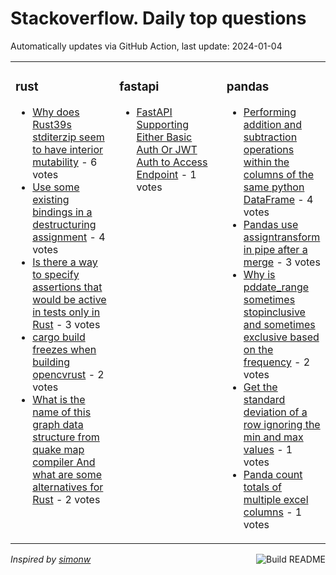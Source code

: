 # Stackoverflow. Daily top questions 

Automatically updates via GitHub Action, last update: <!-- date starts -->2024-01-04<!-- date ends -->


<table><tr><td valign="top" width="33%">

### rust
<!-- rust starts -->
* [Why does Rust39s stditerzip seem to have interior mutability](https://stackoverflow.com/questions/77753829/why-does-rusts-stditerzip-seem-to-have-interior-mutability) - 6 votes
* [Use some existing bindings in a destructuring assignment](https://stackoverflow.com/questions/77752912/use-some-existing-bindings-in-a-destructuring-assignment) - 4 votes
* [Is there a way to specify assertions that would be active in tests only in Rust](https://stackoverflow.com/questions/77758004/is-there-a-way-to-specify-assertions-that-would-be-active-in-tests-only-in-rust) - 3 votes
* [cargo build freezes when building opencvrust](https://stackoverflow.com/questions/77756523/cargo-build-freezes-when-building-opencv-rust) - 2 votes
* [What is the name of this graph data structure from quake map compiler And what are some alternatives for Rust](https://stackoverflow.com/questions/77750874/what-is-the-name-of-this-graph-data-structure-from-quake-map-compiler-and-what) - 2 votes
<!-- rust ends -->
</td><td valign="top" width="34%">


### fastapi
<!-- fastapi starts -->
* [FastAPI  Supporting Either Basic Auth Or JWT Auth to Access Endpoint](https://stackoverflow.com/questions/77753885/fastapi-supporting-either-basic-auth-or-jwt-auth-to-access-endpoint) - 1 votes
<!-- fastapi ends -->
</td><td valign="top" width="34%">


### pandas
<!-- pandas starts -->
* [Performing addition and subtraction operations within the columns of the same python DataFrame](https://stackoverflow.com/questions/77751520/performing-addition-and-subtraction-operations-within-the-columns-of-the-same-py) - 4 votes
* [Pandas use assigntransform in pipe after a merge](https://stackoverflow.com/questions/77752740/pandas-use-assign-transform-in-pipe-after-a-merge) - 3 votes
* [Why is pddate_range sometimes stopinclusive and sometimes exclusive based on the frequency](https://stackoverflow.com/questions/77750484/why-is-pd-date-range-sometimes-stop-inclusive-and-sometimes-exclusive-based-on) - 2 votes
* [Get the standard deviation of a row ignoring the min and max values](https://stackoverflow.com/questions/77753412/get-the-standard-deviation-of-a-row-ignoring-the-min-and-max-values) - 1 votes
* [Panda count totals of multiple excel columns](https://stackoverflow.com/questions/77760248/panda-count-totals-of-multiple-excel-columns) - 1 votes
<!-- pandas ends -->
</td></tr></table>

<a href="https://github.com/hp0404/hp0404/actions"><img src="https://github.com/hp0404/hp0404/workflows/Build%20README/badge.svg" align="right" alt="Build README"></a> <p>*Inspired by  [simonw](https://github.com/simonw/simonw)*</p>
